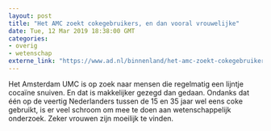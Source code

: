 ```yaml
---
layout: post
title: "Het AMC zoekt cokegebruikers, en dan vooral vrouwelijke"
date: Tue, 12 Mar 2019 18:38:00 GMT
categories: 
- overig 
- wetenschap 
externe_link: "https://www.ad.nl/binnenland/het-amc-zoekt-cokegebruikers-en-dan-vooral-vrouwelijke~ac55bdfc/"
---
```


Het Amsterdam UMC is op zoek naar mensen die regelmatig een lijntje cocaïne snuiven. En dat is makkelijker gezegd dan gedaan. Ondanks dat één op de veertig Nederlanders tussen de 15 en 35  jaar wel eens coke gebruikt, is er veel schroom om mee te doen aan wetenschappelijk onderzoek. Zeker vrouwen zijn moeilijk te vinden.
